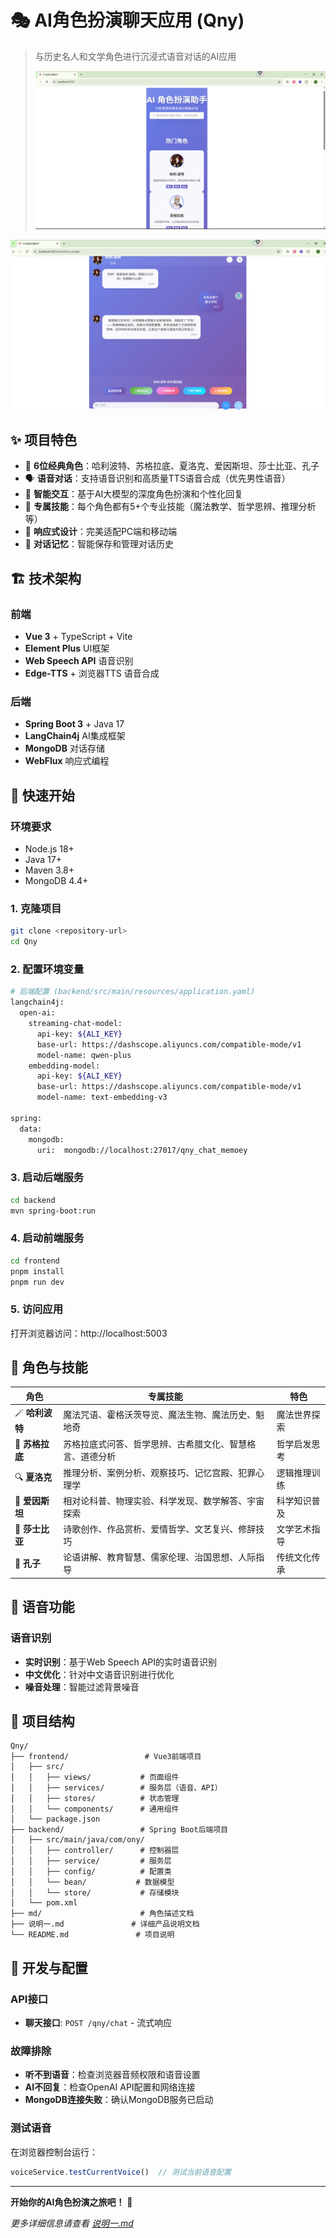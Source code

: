 # 🎭 AI角色扮演聊天应用 (Qny)

> 与历史名人和文学角色进行沉浸式语音对话的AI应用
>
> ![home](图片\home.png)

![chat](图片\chat.png)

## ✨ 项目特色

- 🎯 **6位经典角色**：哈利波特、苏格拉底、夏洛克、爱因斯坦、莎士比亚、孔子
- 🗣️ **语音对话**：支持语音识别和高质量TTS语音合成（优先男性语音）
- 🧠 **智能交互**：基于AI大模型的深度角色扮演和个性化回复
- 🎪 **专属技能**：每个角色都有5+个专业技能（魔法教学、哲学思辨、推理分析等）
- 📱 **响应式设计**：完美适配PC端和移动端
- 💾 **对话记忆**：智能保存和管理对话历史

## 🏗️ 技术架构

### 前端
- **Vue 3** + TypeScript + Vite
- **Element Plus** UI框架
- **Web Speech API** 语音识别
- **Edge-TTS** + 浏览器TTS 语音合成

### 后端  
- **Spring Boot 3** + Java 17
- **LangChain4j** AI集成框架
- **MongoDB** 对话存储
- **WebFlux** 响应式编程

## 🚀 快速开始

### 环境要求
- Node.js 18+
- Java 17+  
- Maven 3.8+
- MongoDB 4.4+

### 1. 克隆项目
```bash
git clone <repository-url>
cd Qny
```

### 2. 配置环境变量
```bash
# 后端配置 (backend/src/main/resources/application.yaml)
langchain4j:
  open-ai:
    streaming-chat-model:
      api-key: ${ALI_KEY}
      base-url: https://dashscope.aliyuncs.com/compatible-mode/v1
      model-name: qwen-plus
    embedding-model:
      api-key: ${ALI_KEY}
      base-url: https://dashscope.aliyuncs.com/compatible-mode/v1
      model-name: text-embedding-v3

spring:
  data:
    mongodb:
      uri:  mongodb://localhost:27017/qny_chat_memoey
```

### 3. 启动后端服务
```bash
cd backend
mvn spring-boot:run
```

### 4. 启动前端服务
```bash
cd frontend
pnpm install
pnpm run dev
```

### 5. 访问应用
打开浏览器访问：http://localhost:5003

## 🎯 角色与技能

| 角色 | 专属技能 | 特色 |
|------|----------|------|
| 🪄 **哈利波特** | 魔法咒语、霍格沃茨导览、魔法生物、魔法历史、魁地奇 | 魔法世界探索 |
| 🤔 **苏格拉底** | 苏格拉底式问答、哲学思辨、古希腊文化、智慧格言、道德分析 | 哲学启发思考 |
| 🔍 **夏洛克** | 推理分析、案例分析、观察技巧、记忆宫殿、犯罪心理学 | 逻辑推理训练 |
| 🌌 **爱因斯坦** | 相对论科普、物理实验、科学发现、数学解答、宇宙探索 | 科学知识普及 |
| 📝 **莎士比亚** | 诗歌创作、作品赏析、爱情哲学、文艺复兴、修辞技巧 | 文学艺术指导 |
| 📖 **孔子** | 论语讲解、教育智慧、儒家伦理、治国思想、人际指导 | 传统文化传承 |

## 🎵 语音功能

### 语音识别
- **实时识别**：基于Web Speech API的实时语音识别
- **中文优化**：针对中文语音识别进行优化
- **噪音处理**：智能过滤背景噪音

## 📁 项目结构

```
Qny/
├── frontend/                 # Vue3前端项目
│   ├── src/
│   │   ├── views/           # 页面组件
│   │   ├── services/        # 服务层（语音、API）
│   │   ├── stores/          # 状态管理
│   │   └── components/      # 通用组件
│   └── package.json
├── backend/                 # Spring Boot后端项目  
│   ├── src/main/java/com/ony/
│   │   ├── controller/      # 控制器层
│   │   ├── service/         # 服务层
│   │   ├── config/          # 配置类
│   │   └── bean/           # 数据模型
│   │   └── store/           # 存储模块
│   └── pom.xml
├── md/                      # 角色描述文档
├── 说明一.md               # 详细产品说明文档
└── README.md               # 项目说明
```

## 🔧 开发与配置

### API接口
- **聊天接口**: `POST /qny/chat` - 流式响应

### 故障排除
- **听不到语音**：检查浏览器音频权限和语音设置
- **AI不回复**：检查OpenAI API配置和网络连接
- **MongoDB连接失败**：确认MongoDB服务已启动

### 测试语音
在浏览器控制台运行：
```javascript
voiceService.testCurrentVoice()  // 测试当前语音配置
```

---

**开始你的AI角色扮演之旅吧！** 🎉

*更多详细信息请查看 [说明一.md](说明一.md)*